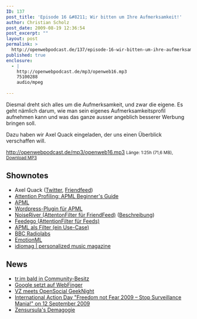 ```yaml
---
ID: 137
post_title: 'Episode 16 &#8211; Wir bitten um Ihre Aufmerksamkeit!'
author: Christian Scholz
post_date: 2009-08-19 12:36:54
post_excerpt: ""
layout: post
permalink: >
  http://openwebpodcast.de/137/episode-16-wir-bitten-um-ihre-aufmerksamkeit/
published: true
enclosure:
  - |
    http://openwebpodcast.de/mp3/openweb16.mp3
    75100288
    audio/mpeg
    
---
```

Diesmal dreht sich alles um die Aufmerksamkeit, und zwar die eigene. Es geht nämlich darum, wie man sein eigenes Aufmerksamkeitsprofil aufnehmen kann und was das ganze ausser angeblich besserer Werbung bringen soll.

Dazu haben wir Axel Quack eingeladen, der uns einen Überblick verschaffen will.

http://openwebpodcast.de/mp3/openweb16.mp3
<small>Länge: 1:25h (71,6 MB), <a href="http://openwebpodcast.de/mp3/openweb16.mp3">Download MP3</a></small>
<h2>Shownotes</h2>
<ul>
	<li>Axel Quack (<a href="http://twitter.com/guttertec">Twitter</a>, <a href="http://friendfeed.com/guttertec">Friendfeed</a>)</li>
	<li><a href="http://www.masternewmedia.org/online_marketing/attention-profiling-apml/apml-beginners-guide-attention-profile-20071113.htm">Attention Profiling: APML Beginner's Guide</a></li>
	<li><a href="http://apml.org">APML</a></li>
	<li><a href="http://wordpress.org/extend/plugins/apml/">Wordpress-Plugin für APML</a></li>
	<li><a href="http://www.noiseriver.com/">NoiseRiver (AttentonFilter für FriendFeed)</a> (<a href="http://notizblog.org/2008/06/29/ist-noiseriver-das-mittel-gegen-den-laerm/">Beschreibung</a>)</li>
	<li><a href="http://feedego.com/">Feedego (AttentionFilter für Feeds)</a></li>
	<li><a href="http://notizblog.org/2008/05/09/apml-als-filter-ein-use-case/">APML als Filter (ein Use-Case)</a></li>
	<li><a href="http://www.bbc.co.uk/blogs/radiolabs/2008/01/apml_isnt_just_for_humans.shtml">BBC Radiolabs</a></li>
	<li><a href="http://www.w3.org/2005/Incubator/emotion/XGR-emotionml-20081120/">EmotionML</a></li>
	<li><a href="http://www.idiomag.com/">idiomag | personalized music magazine</a></li>
</ul>
<h2>News</h2>
<ul>
	<li><a href="http://blog.tr.im/post/165049236/tr-im-to-be-community-owned">tr.im bald in Community-Besitz</a></li>
	<li><a href="http://www.techcrunch.com/2009/08/14/google-points-at-webfinger-your-gmail-address-could-soon-be-your-id/">Google setzt auf WebFinger</a></li>
	<li><a href="http://www.meinvz.net/Profile/156d91d18ad7bc6b">VZ meets OpenSocial GeekNight</a></li>
	<li><a href="http://www.vorratsdatenspeicherung.de/content/view/304/153/">International Action Day "Freedom not Fear 2009 – Stop Surveillance Mania!" on 12 September 2009</a></li>
	<li><a href="http://netzpolitik.org/2009/die-demagogie-der-zensursula/">Zensursula's Demagogie</a></li>
</ul>